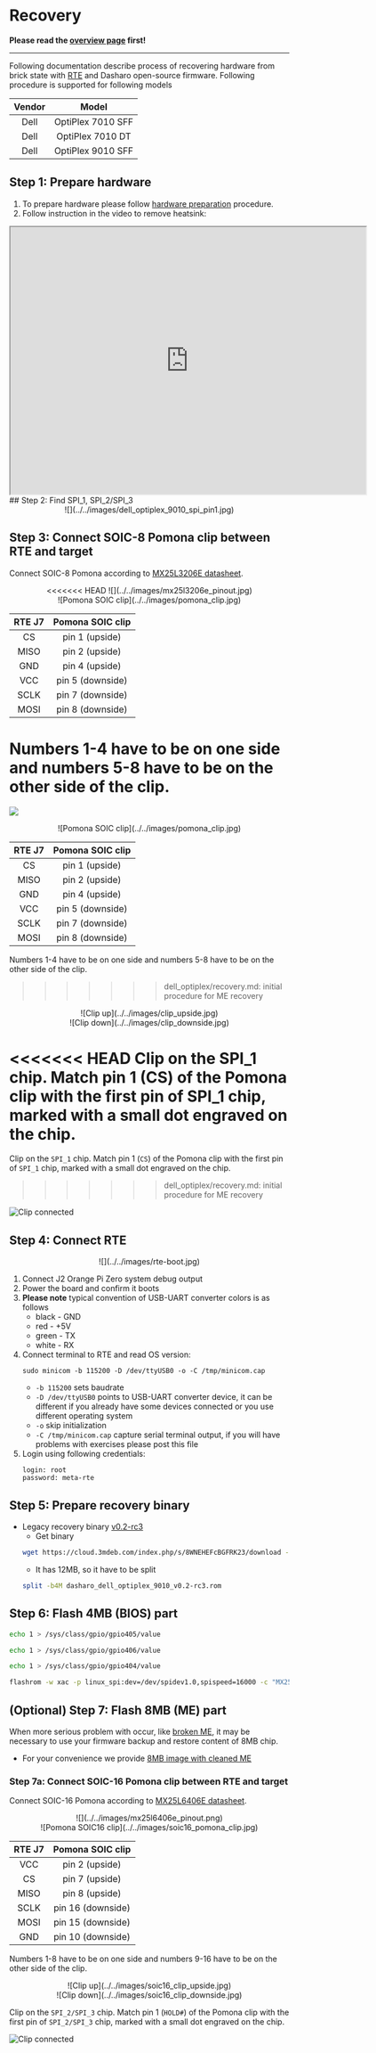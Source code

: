 # Recovery

**Please read the [overview page](overview.md) first!**

---

Following documentation describe process of recovering hardware from brick
state with [RTE]() and Dasharo open-source firmware. Following procedure is
supported for following models

<center>

| Vendor | Model |
:-------:|:-----:|
|Dell    | OptiPlex 7010 SFF |
|Dell    | OptiPlex 7010 DT |
|Dell    | OptiPlex 9010 SFF |

</center>

## Step 1: Prepare hardware

1. To prepare hardware please follow
[hardware preparation](../initial-deployment/#hardware-preparation) procedure.
2. Follow instruction in the video to remove heatsink:
  <center>
  <iframe width="640" height="480"
    src="http://www.youtube.com/embed/TiUSTo-XwPo">
  </iframe>
  </center>
## Step 2: Find SPI_1, SPI_2/SPI_3

<center>
![](../../images/dell_optiplex_9010_spi_pin1.jpg)
</center>

## Step 3: Connect SOIC-8 Pomona clip between RTE and target

Connect SOIC-8 Pomona according to [MX25L3206E datasheet](https://www.macronix.com/Lists/Datasheet/Attachments/8616/MX25L3206E,%203V,%2032Mb,%20v1.5.pdf).

<center>
<<<<<<< HEAD
![](../../images/mx25l3206e_pinout.jpg)
</center>

<center>
 ![Pomona SOIC clip](../../images/pomona_clip.jpg)
</center>

<center>

 | RTE J7                                 | Pomona SOIC clip  |
 |:--------------------------------------:|:-----------------:|
 | CS                                     | pin 1 (upside)    |
 | MISO                                   | pin 2 (upside)    |
 | GND                                    | pin 4 (upside)    |
 | VCC                                    | pin 5 (downside)  |
 | SCLK                                   | pin 7 (downside)  |
 | MOSI                                   | pin 8 (downside)  |

</center>

 Numbers 1-4 have to be on one side and numbers 5-8 have to be on the other side
  of the clip.
=======
![](../../images/mx25l3206e_pinout.png)
</center>

<center>
 ![Pomona SOIC clip](../../images/pomona_clip.jpg)
</center>

<center>

 | RTE J7                                 | Pomona SOIC clip  |
 |:--------------------------------------:|:-----------------:|
 | CS                                     | pin 1 (upside)    |
 | MISO                                   | pin 2 (upside)    |
 | GND                                    | pin 4 (upside)    |
 | VCC                                    | pin 5 (downside)  |
 | SCLK                                   | pin 7 (downside)  |
 | MOSI                                   | pin 8 (downside)  |

</center>

Numbers 1-4 have to be on one side and numbers 5-8 have to be on the other side
of the clip.
>>>>>>> dell_optiplex/recovery.md: initial procedure for ME recovery

<center>
![Clip up](../../images/clip_upside.jpg)
</center>

<center>
![Clip down](../../images/clip_downside.jpg)
</center>

<<<<<<< HEAD
Clip on the SPI_1 chip. Match pin 1 (CS) of the Pomona clip with the first pin of SPI_1 
chip, marked with a small dot engraved on the chip.
=======
Clip on the `SPI_1` chip. Match pin 1 (`CS`) of the Pomona clip with the first
pin of `SPI_1` chip, marked with a small dot engraved on the chip.
>>>>>>> dell_optiplex/recovery.md: initial procedure for ME recovery

![Clip connected](../../images/clip_connected.jpg)

## Step 4: Connect RTE

<center>
![](../../images/rte-boot.jpg)
</center>

1. Connect J2 Orange Pi Zero system debug output
2. Power the board and confirm it boots
3. **Please note** typical convention of USB-UART converter colors is as follows
    - black - GND
    - red - +5V
    - green - TX
    - white - RX
4. Connect terminal to RTE and read OS version:
    ```shell
    sudo minicom -b 115200 -D /dev/ttyUSB0 -o -C /tmp/minicom.cap
    ```
    * `-b 115200` sets baudrate
    * `-D /dev/ttyUSB0` points to USB-UART converter device, it can be different if
      you already have some devices connected or you use different operating system
    * `-o` skip initialization
    * `-C /tmp/minicom.cap` capture serial terminal output, if you will have
      problems with exercises please post this file
5. Login using following credentials:
    ```shell
    login: root
    password: meta-rte
    ```

## Step 5: Prepare recovery binary

* Legacy recovery binary [v0.2-rc3](https://cloud.3mdeb.com/index.php/s/8WNEHEFcBGFRK23)
  * Get binary
  ```bash
  wget https://cloud.3mdeb.com/index.php/s/8WNEHEFcBGFRK23/download -O dasharo_dell_optiplex_9010_v0.2-rc3.rom
  ```
  * It has 12MB, so it have to be split
  ```bash
  split -b4M dasharo_dell_optiplex_9010_v0.2-rc3.rom
  ```

## Step 6: Flash 4MB (BIOS) part

```bash
echo 1 > /sys/class/gpio/gpio405/value
```

```bash
echo 1 > /sys/class/gpio/gpio406/value
```

```bash
echo 1 > /sys/class/gpio/gpio404/value
```

```bash
flashrom -w xac -p linux_spi:dev=/dev/spidev1.0,spispeed=16000 -c "MX25L3205D/MX25L3208D"
```

## (Optional) Step 7: Flash 8MB (ME) part

When more serious problem with occur, like [broken ME](../faq/#cpu-was-replace-warm-reset-required-loop), it may be necessary to use
your firmware backup and restore content of 8MB chip.

* For your convenience we provide [8MB image with cleaned ME](https://cloud.3mdeb.com/index.php/s/KHZ2r8osSHWyN9n)

### Step 7a: Connect SOIC-16 Pomona clip between RTE and target

Connect SOIC-16 Pomona according to [MX25L6406E datasheet](https://www.digikey.ch/htmldatasheets/production/980657/0/0/1/MX25L6406E.pdf).

<center>
![](../../images/mx25l6406e_pinout.png)
</center>

<center>
 ![Pomona SOIC16 clip](../../images/soic16_pomona_clip.jpg)
</center>

<center>

 | RTE J7                                 | Pomona SOIC clip  |
 |:--------------------------------------:|:-----------------:|
 | VCC                                    | pin 2 (upside)    |
 | CS                                     | pin 7 (upside)    |
 | MISO                                   | pin 8 (upside)    |
 | SCLK                                   | pin 16 (downside) |
 | MOSI                                   | pin 15 (downside) |
 | GND                                    | pin 10 (downside) |

</center>

Numbers 1-8 have to be on one side and numbers 9-16 have to be on the other
side of the clip.

<center>
![Clip up](../../images/soic16_clip_upside.jpg)
</center>

<center>
![Clip down](../../images/soic16_clip_downside.jpg)
</center>

Clip on the `SPI_2/SPI_3` chip. Match pin 1 (`HOLD#`) of the Pomona clip with
the first pin of `SPI_2/SPI_3` chip, marked with a small dot engraved on the
chip.

![Clip connected](../../images/soic16_clip_connected.jpg)
